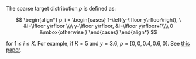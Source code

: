 The sparse target distribution $p$ is defined as:

$$
\begin{align*}
p_i = 
\begin{cases} 
1-\left(y-\lfloor y\rfloor\right), \ &i=\lfloor y\rfloor \\\\
y-\lfloor y\rfloor,    &i=\lfloor y\rfloor+1\\\\
0    &\mbox{otherwise }
\end{cases}
\end{align*}
$$

for $1\leq i\leq K$. For example, if $K=5$ and $y=3.6$, $p=[0, 0, 0.4, 0.6, 0]$. See [this paper](http://arxiv.org/pdf/1503.00075.pdf).
